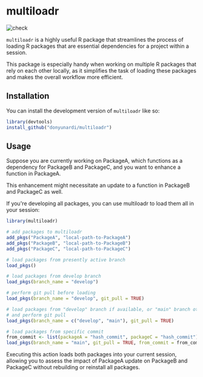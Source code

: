 # multiloadr
![check](https://github.com/donyunardi/multiloadr/actions/workflows/r.yml/badge.svg)


`multiloadr` is a highly useful R package that streamlines the process of loading
R packages that are essential dependencies for a project within a session.

This package is especially handy when working on multiple R packages that rely
on each other locally, as it simplifies the task of loading these packages and
makes the overall workflow more efficient.

## Installation

You can install the development version of `multiloadr` like so:

``` r
library(devtools)
install_github("donyunardi/multiloadr")
```

## Usage

Suppose you are currently working on PackageA, which functions as a dependency
for PackageB and PackageC, and you want to enhance a function in PackageA.

This enhancement might necessitate an update to a function in PackageB and
PackageC as well.

If you're developing all packages, you can use multiloadr to load them all in
your session:
``` r
library(multiloadr)

# add packages to multiloadr
add_pkgs("PackageA", "local-path-to-PackageA")
add_pkgs("PackageB", "local-path-to-PackageB")
add_pkgs("PackageC", "local-path-to-PackageC")

# load packages from presently active branch
load_pkgs()

# load packages from develop branch
load_pkgs(branch_name = "develop")

# perform git pull before loading
load_pkgs(branch_name = "develop", git_pull = TRUE)

# load packages from "develop" branch if available, or "main" branch otherwise,
# and perform git pull
load_pkgs(branch_name = c("develop", "main"), git_pull = TRUE)

# load packages from specific commit
from_commit <- list(packageA = "hash_commit", packageC = "hash_commit")
load_pkgs(branch_name = "main", git_pull = TRUE, from_commit = from_commit)
```

Executing this action loads both packages into your current session, allowing
you to assess the impact of PackageA update on PackageB and PackageC without
rebuilding or reinstall all packages.

